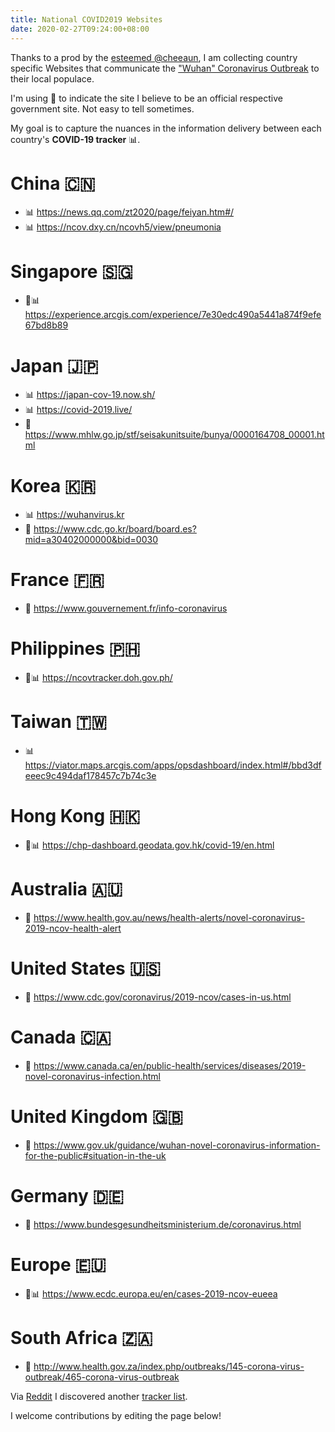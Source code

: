 ```yaml
---
title: National COVID2019 Websites
date: 2020-02-27T09:24:00+08:00
---
```


Thanks to a prod by the [esteemed
@cheeaun](https://twitter.com/cheeaun/status/1232658527572774912), I am
collecting country specific Websites that communicate the ["Wuhan" Coronavirus
Outbreak](https://en.wikipedia.org/wiki/2019%E2%80%9320_coronavirus_outbreak) to their local populace.

I'm using 👮 to indicate the site I believe to be an official respective
government site. Not easy to tell sometimes.

My goal is to capture the nuances in the information delivery between each
country's **COVID-19 tracker** 📊.

# China 🇨🇳

* 📊 https://news.qq.com/zt2020/page/feiyan.htm#/
* 📊 https://ncov.dxy.cn/ncovh5/view/pneumonia

# Singapore 🇸🇬

* 👮📊 https://experience.arcgis.com/experience/7e30edc490a5441a874f9efe67bd8b89

# Japan 🇯🇵

* 📊 https://japan-cov-19.now.sh/
* 📊 https://covid-2019.live/
* 👮 https://www.mhlw.go.jp/stf/seisakunitsuite/bunya/0000164708_00001.html

# Korea 🇰🇷

* 📊 https://wuhanvirus.kr
* 👮 https://www.cdc.go.kr/board/board.es?mid=a30402000000&bid=0030

# France 🇫🇷

* 👮 https://www.gouvernement.fr/info-coronavirus

# Philippines 🇵🇭

* 👮📊 https://ncovtracker.doh.gov.ph/

# Taiwan 🇹🇼

* 📊 https://viator.maps.arcgis.com/apps/opsdashboard/index.html#/bbd3dfeeec9c494daf178457c7b74c3e

# Hong Kong 🇭🇰

* 👮📊 https://chp-dashboard.geodata.gov.hk/covid-19/en.html

# Australia 🇦🇺

* 👮 https://www.health.gov.au/news/health-alerts/novel-coronavirus-2019-ncov-health-alert

# United States 🇺🇸

* 👮 https://www.cdc.gov/coronavirus/2019-ncov/cases-in-us.html

# Canada 🇨🇦

* 👮 https://www.canada.ca/en/public-health/services/diseases/2019-novel-coronavirus-infection.html

# United Kingdom 🇬🇧

* 👮 https://www.gov.uk/guidance/wuhan-novel-coronavirus-information-for-the-public#situation-in-the-uk

# Germany 🇩🇪

* 👮 https://www.bundesgesundheitsministerium.de/coronavirus.html

# Europe 🇪🇺

* 👮📊 https://www.ecdc.europa.eu/en/cases-2019-ncov-eueea

# South Africa 🇿🇦

* 👮 http://www.health.gov.za/index.php/outbreaks/145-corona-virus-outbreak/465-corona-virus-outbreak

Via [Reddit](https://www.reddit.com/r/Coronavirus/comments/fa7uco/list_of_national_covid19_tracking_websites_work/) I discovered another [tracker list](https://www.notion.so/44a0635465f4461ea0c8b0b388054569?v=610e123a445c46dc9a7dbbd2eea949db).

I welcome contributions by editing the page below!
